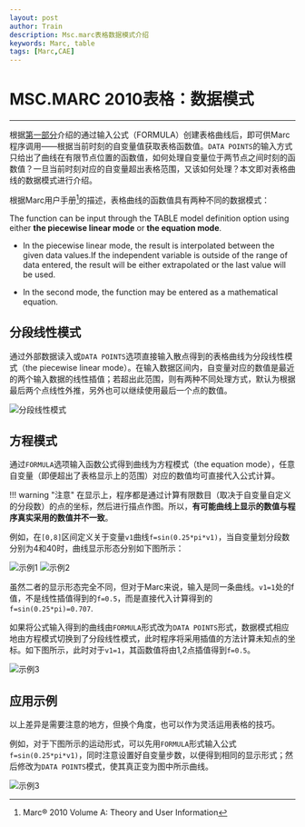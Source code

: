 ```yaml
---
layout: post
author: Train
description: Msc.marc表格数据模式介绍
keywords: Marc, table
tags: [Marc,CAE]
---
```


# MSC.MARC 2010表格：数据模式

---

根据[第一部分](2012-10-18-MSC.MARC-2010表格：创建方式.md)介绍的通过输入公式（FORMULA）创建表格曲线后，即可供Marc程序调用——根据当前时刻的自变量值获取表格函数值。`DATA POINTS`的输入方式只给出了曲线在有限节点位置的函数值，如何处理自变量位于两节点之间时刻的函数值？一旦当前时刻对应的自变量超出表格范围，又该如何处理？本文即对表格曲线的数据模式进行介绍。

根据Marc用户手册[^1]的描述，表格曲线的函数值具有两种不同的数据模式：

The function can be input through the TABLE model definition option using either **the piecewise linear mode** or **the equation mode**. 

- In the piecewise linear mode, the result is interpolated between the given data values.If the independent variable is outside of the range of data entered, the result will be either extrapolated or the last value will be used.  

- In the second mode, the function may be entered as a mathematical equation.


## 分段线性模式 

通过外部数据读入或`DATA POINTS`选项直接输入散点得到的表格曲线为分段线性模式（the piecewise linear mode）。在输入数据区间内，自变量对应的数值是最近的两个输入数据的线性插值；若超出此范围，则有两种不同处理方式，默认为根据最后两个点线性外推，另外也可以继续使用最后一个点的数值。

![分段线性模式](images/2012-10-20-01.jpg)


## 方程模式

通过`FORMULA`选项输入函数公式得到曲线为方程模式（the equation mode），任意自变量（即便超出了表格显示上的范围）对应的数值均可直接代入公式计算。

!!! warning "注意"
    在显示上，程序都是通过计算有限数目（取决于自变量自定义的分段数）的点的坐标，然后进行描点作图。所以，**有可能曲线上显示的数值与程序真实采用的数值并不一致**。


例如，在`[0,8]`区间定义关于变量`v1`曲线`f=sin(0.25*pi*v1)`，当自变量划分段数分别为4和40时，曲线显示形态分别如下图所示：

![示例1](images/2012-10-20-03.jpg)
![示例2](images/2012-10-20-04.jpg)

虽然二者的显示形态完全不同，但对于Marc来说，输入是同一条曲线。`v1=1`处的f值，不是线性插值得到的`f=0.5`，而是直接代入计算得到的`f=sin(0.25*pi)=0.707`.

如果将公式输入得到的曲线由`FORMULA`形式改为`DATA POINTS`形式，数据模式相应地由方程模式切换到了分段线性模式，此时程序将采用插值的方法计算未知点的坐标。如下图所示，此时对于`v1=1`，其函数值将由1,2点插值得到`f=0.5`。

![示例3](images/2012-10-20-05.jpg)


## 应用示例

以上差异是需要注意的地方，但换个角度，也可以作为灵活运用表格的技巧。

例如，对于下图所示的运动形式，可以先用`FORMULA`形式输入公式`f=sin(0.25*pi*v1)`，同时注意设置好自变量步数，以便得到相同的显示形式；然后修改为`DATA POINTS`模式，使其真正变为图中所示曲线。

![示例3](images/2012-10-20-06.jpg)



[^1]: Marc® 2010 Volume A: Theory and User Information